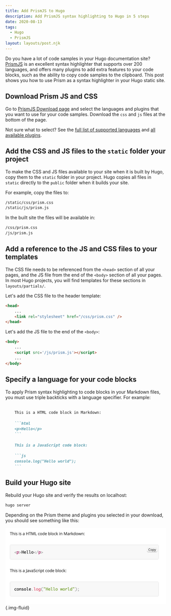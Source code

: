 ```yaml
---
title: Add PrismJS to Hugo
description: Add PrismJS syntax highlighting to Hugo in 5 steps
date: 2020-08-13
tags:
  - Hugo
  - PrismJS
layout: layouts/post.njk
---
```


Do you have a lot of code samples in your Hugo documentation site? [PrismJS](https://prismjs.com/index.html) is an excellent syntax highlighter that supports over 200 languages, and offers many plugins to add extra features to your code blocks, such as the ability to copy code samples to the clipboard. This post shows you how to use Prism as a syntax highlighter in your Hugo static site.

## Download Prism JS and CSS

Go to [PrismJS Download page](https://prismjs.com/download.html) and select the languages and plugins that you want to use for your code samples. Download the `css` and `js` files at the bottom of the page.

Not sure what to select? See the [full list of supported languages](https://prismjs.com/index.html#supported-languages) and [all available plugins](https://prismjs.com/index.html#plugins).

## Add the CSS and JS files to the `static` folder your project

To make the CSS and JS files available to your site when it is built by Hugo, copy them to the `static` folder in your project. Hugo copies all files in `static` directly to the `public` folder when it builds your site.

For example, copy the files to:

```bash
/static/css/prism.css
/static/js/prism.js
```

In the built site the files will be available in:

```bash
/css/prism.css
/js/prism.js
```

## Add a reference to the JS and CSS files to your templates

The CSS file needs to be referenced from the `<head>` section of all your pages, and the JS file from the end of the `<body>` section of all your pages. In most Hugo projects, you will find templates for these sections in `layouts/partials/`.

Let's add the CSS file to the header template:

```html
<head>
    ...
    <link rel="stylesheet" href="/css/prism.css" />
</head>
```

Let's add the JS file to the end of the `<body>`:

```html
<body>
    ...
    <script src='/js/prism.js'></script>
    ...
</body>
```

## Specify a language for your code blocks

To apply Prism syntax highlighting to code blocks in your Markdown files, you must use triple backticks with a language specifier. For example:

```markdown

    This is a HTML code block in Markdown:

    ```html
    <p>Hello</p>
    ```

    This is a JavaScript code block:

    ```js
    console.log("Hello world");
    ```

```

## Build your Hugo site

Rebuild your Hugo site and verify the results on localhost:

```bash
hugo server
```

Depending on the Prism theme and plugins you selected in your download, you should see something like this:

![Prism highlighting](/images/prism_highlighting.png){.img-fluid}
